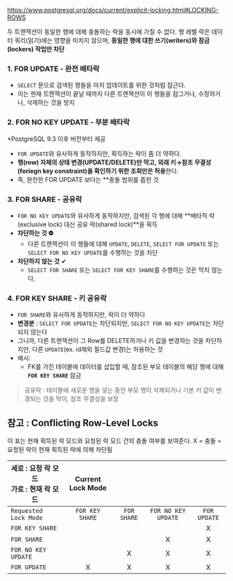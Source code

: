 
https://www.postgresql.org/docs/current/explicit-locking.html#LOCKING-ROWS

두 트랜잭션이 동일한 행에 대해 충돌하는 락을 동시에 가질 수 없다.
행 레벨 락은 데이터 쿼리(읽기)에는 영향을 미치지 않으며, **동일한 행에 대한 쓰기(writers)와 잠금(lockers) 작업만 차단**

### 1. FOR UPDATE - 완전 배타락 
- `SELECT` 문으로 검색된 행들을 마치 업데이트를 위한 것처럼 잠근다.
- 이는 현재 트랜잭션이 끝날 때까지 다른 트랜잭션이 이 행들을 잠그거나, 수정하거나, 삭제하는 것을 방지

### 2. FOR NO KEY UPDATE - 부분 배타락 
*PostgreSQL 9.3 이후 버전부터 제공
- `FOR UPDATE`와 유사하게 동작하지만, 획득하는 락이 좀 더 약하다.
- **행(row) 자체의 상태 변경(UPDATE/DELETE)만 막고, 외래 키→참조 무결성(foriegn key constraint)을 확인하기 위한 조회만은 허용**한다.
- 즉, 완전한 FOR UPDATE 보다는 **충돌 범위를 좁힌 것

### 3. FOR SHARE - 공유락 
- `FOR NO KEY UPDATE`와 유사하게 동작하지만, 검색된 각 행에 대해 **배타적 락(exclusive lock) 대신 공유 락(shared lock)**을 획득
- **차단하는 것 ⛔**
	- 다른 트랜잭션이 이 행들에 대해 `UPDATE`, `DELETE`, `SELECT FOR UPDATE` 또는 `SELECT FOR NO KEY UPDATE`를 수행하는 것을 차단
- **차단하지 않는 것** ✔
	- `SELECT FOR SHARE` 또는 `SELECT FOR KEY SHARE`를 수행하는 것은 막지 않는다.

### 4. FOR KEY SHARE - 키 공유락 
- `FOR SHARE`와 유사하게 동작하지만, 락이 더 약하다
- **변경분** : `SELECT FOR UPDATE`는 차단되지만, `SELECT FOR NO KEY UPDATE`는 차단되지 않는다
- 그니까, 다른 트랜잭션이 그 Row를 DELETE하거나 키 값을 변경하는 것을 차단하지만, 다른 `UPDATE`(ex. id제외 필드값 변경)는 허용하는 것 
- 예시:
	- FK를 가진 테이블에 데이터를 삽입할 때, 참조된 부모 테이블의 해당 행에 대해 **`FOR KEY SHARE`** 잠금

> 공유락 : 테이블에 새로운 행을 넣는 동안 부모 행이 삭제되거나 기본 키 값이 변경되는 것을 막아, 참조 무결성을 보장

## 참고 :  **Conflicting Row-Level Locks**
이 표는 현재 획득된 락 모드와 요청된 락 모드 간의 충돌 여부를 보여준다.
X = 충돌 = 요청된 락이 현재 획득된 락에 의해 차단됨

| 세로 : 요청 락 모드<br>가로 : 현재 락 모드 | Current Lock Mode |             |                     |              |
| ---------------------------- | :---------------: | :---------: | :-----------------: | :----------: |
| `Requested Lock Mode`        |  `FOR KEY SHARE`  | `FOR SHARE` | `FOR NO KEY UPDATE` | `FOR UPDATE` |
| `FOR KEY SHARE`              |                   |             |                     |      X       |
| `FOR SHARE`                  |                   |             |          X          |      X       |
| `FOR NO KEY UPDATE`          |                   |      X      |          X          |      X       |
| `FOR UPDATE`                 |         X         |      X      |          X          |      X       |
